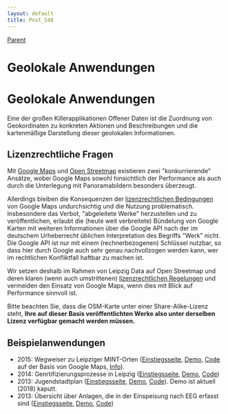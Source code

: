 ```yaml
---
layout: default
title: Post_548
---
```



[Parent](Page_0)

# Geolokale Anwendungen

<h1>Geolokale Anwendungen</h1>
Eine der großen Killerapplikationen Offener Daten ist die Zuordnung von Geokordinaten zu konkreten Aktionen und Beschreibungen und die kartenmäßige Darstellung dieser geolokalen Informationen.
<h2>Lizenzrechtliche Fragen</h2>
Mit <a href="https://maps.google.de/">Google Maps</a> und <a href="http://www.openstreetmap.org">Open Streetmap</a> existieren zwei "konkurrierende" Ansätze, wobei Google Maps sowohl hinsichtlich der Performance als auch durch die Unterlegung mit Panoramabildern besonders überzeugt.

Allerdings bleiben die Konsequenzen der <a href="http://www.google.com/intl/de_de/help/terms_maps.html">lizenzrechtlichen Bedingungen</a> von Google Maps undurchsichtig und die Nutzung problematisch. Insbesondere das Verbot, "abgeleitete Werke" herzustellen und zu veröffentlichen, erlaubt die (heute weit verbreitete) Bündelung von Google Karten mit weiteren Informationen über die Google API nach der im deutschem Urheberrecht üblichen Interpretation des Begriffs "Werk" nicht. Die Google API ist nur mit einem (rechnerbezogenen) Schlüssel nutzbar, so dass hier durch Google auch sehr genau nachvollzogen werden kann, wer im rechtlichen Konfliktfall haftbar zu machen ist.

Wir setzen deshalb im Rahmen von Leipzig Data auf Open Streetmap und deren klaren (wenn auch umstrittenen) <a href="http://www.openstreetmap.org/copyright">lizenzrechtlichen Regelungen</a> und vermeiden den Einsatz von Google Maps, wenn dies mit Blick auf Performance sinnvoll ist.

Bitte beachten Sie, dass die OSM-Karte unter einer Share-Alike-Lizenz steht, <strong>Ihre auf dieser Basis veröffentlichten Werke also unter derselben Lizenz verfügbar gemacht werden müssen.</strong>
<h2>Beispielanwendungen</h2>
<ul>
 	<li>2015: Wegweiser zu Leipziger MINT-Orten (<a href="http://leipzig-data.de/ontology/mintbroschuere/">Einstiegsseite</a>, <a href="http://leipzig-data.de/MINT-Orte">Demo</a>, <a href="https://github.com/LeipzigData/MINT-Orte">Code</a> auf der Basis von Google Maps, <a href="http://leipzig-data.de/MINT-Orte/#/info">Info</a>).</li>
 	<li>2014: Genrtifizierungsprozesse in Leipzig (<a href="http://leipzig-data.de/gentrifizierung/">Einstiegsseite</a>, <a href="http://leipzig-data.de/Gentri-14/">Demo</a>, <a href="https://github.com/LeipzigData/Karten">Code</a>)</li>
 	<li>2013: Jugendstadtplan (<a href="http://leipzig-data.de/jugendstadtplan/">Einstiegsseite</a>, <a href="http://www.leipzig-data.de/JSP-15">Demo</a>, <a href="https://github.com/LeipzigData/Jugendstadtplan-13">Code</a>). Demo ist aktuell (2018) kaputt.</li>
 	<li>2013: Übersicht über Anlagen, die in der Einspeisung nach EEG erfasst sind (<a href="http://leipzig-data.de/energieprojekt/">Einstiegsseite</a>, <a href="http://leipzig-data.de/Energie-13/?s=geodaten">Demo</a>, <a href="https://github.com/LeipzigData/Energie-13">Code</a>)</li>
</ul>

